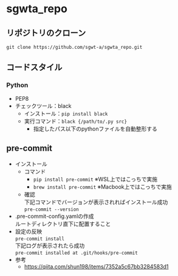# sgwta_repo

## リポジトリのクローン

`git clone https://github.com/sgwt-a/sgwta_repo.git`


## コードスタイル

### Python
- PEP8
- チェックツール：black
  - インストール：`pip install black`
  - 実行コマンド：`black {/path/to/.py src}`
    - 指定したパス以下のpythonファイルを自動整形する


## pre-commit
- インストール
  - コマンド
    - `pip install pre-commit` ※WSL上ではこっちで実施
    - `brew install pre-commit`  ※Macbook上ではこっちで実施  
  - 確認  
  下記コマンドでバージョンが表示されればインストール成功  
`pre-commit --version`
- .pre-commit-config.yamlの作成  
ルートディレクトリ直下に配置すること
- 設定の反映  
`pre-commit install`  
下記ログが表示されたら成功  
`pre-commit installed at .git/hooks/pre-commit`
- 参考
    - https://qiita.com/shun198/items/7352a5c67bb3284583d1

